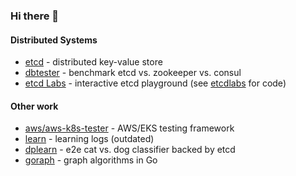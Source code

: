 ### Hi there 👋

<!--
**gyuho/gyuho** is a ✨ _special_ ✨ repository because its `README.md` (this file) appears on your GitHub profile.

Here are some ideas to get you started:

- 🔭 I’m currently working on ...
- 🌱 I’m currently learning ...
- 👯 I’m looking to collaborate on ...
- 🤔 I’m looking for help with ...
- 💬 Ask me about ...
- 📫 How to reach me: ...
- 😄 Pronouns: ...
- ⚡ Fun fact: ...
-->

#### Distributed Systems
- [etcd] - distributed key-value store
- [dbtester] - benchmark etcd vs. zookeeper vs. consul
- [etcd Labs] - interactive etcd playground (see [etcdlabs] for code)

#### Other work
- [aws/aws-k8s-tester] - AWS/EKS testing framework
- [learn] - learning logs (outdated)
- [dplearn] - e2e cat vs. dog classifier backed by etcd 
- [goraph] - graph algorithms in Go

[etcd]: https://github.com/etcd-io/etcd/graphs/contributors
[dbtester]: https://github.com/etcd-io/dbtester
[etcd Labs]: http://play.etcd.io
[etcdlabs]: https://github.com/etcd-io/etcdlabs
[aws/aws-k8s-tester]: https://github.com/aws/aws-k8s-tester
[learn]: https://github.com/gyuho/learn
[dplearn]: https://github.com/gyuho/dplearn
[goraph]: https://github.com/gyuho/goraph

